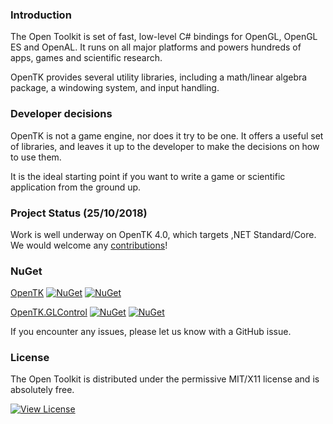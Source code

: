 ### Introduction

The Open Toolkit is set of fast, low-level C# bindings for OpenGL, OpenGL ES and OpenAL. It runs on all major platforms and powers hundreds of apps, games and scientific research.

OpenTK provides several utility libraries, including a math/linear algebra package, a windowing system, and input handling.

### Developer decisions

OpenTK is not a game engine, nor does it try to be one. It offers a useful set of libraries, and leaves it up to the developer to make the decisions on how to use them.

It is the ideal starting point if you want to write a game or scientific application from the ground up.

### Project Status (25/10/2018)
Work is well underway on OpenTK 4.0, which targets ,NET Standard/Core. We would welcome any [contributions](https://github.com/opentk/opentk/tree/4.0)!


### NuGet

[OpenTK](https://www.nuget.org/packages/OpenTK/) [![NuGet](https://img.shields.io/nuget/v/OpenTK.svg)](https://www.nuget.org/packages/OpenTK/) [![NuGet](https://img.shields.io/nuget/dt/OpenTK.svg)](https://www.nuget.org/packages/OpenTK/)

[OpenTK.GLControl](https://www.nuget.org/packages/OpenTK.GLControl/) [![NuGet](https://img.shields.io/nuget/v/OpenTK.GLControl.svg)](https://www.nuget.org/packages/OpenTK.GLControl/) [![NuGet](https://img.shields.io/nuget/dt/OpenTK.GLControl.svg)](https://www.nuget.org/packages/OpenTK.GLControl/)

If you encounter any issues, please let us know with a GitHub issue.


### License
The Open Toolkit is distributed under the permissive MIT/X11 license and is absolutely free.


[![View License](https://img.shields.io/badge/license-MIT-blue.svg)](https://github.com/opentk/opentk/blob/develop/License.txt)
